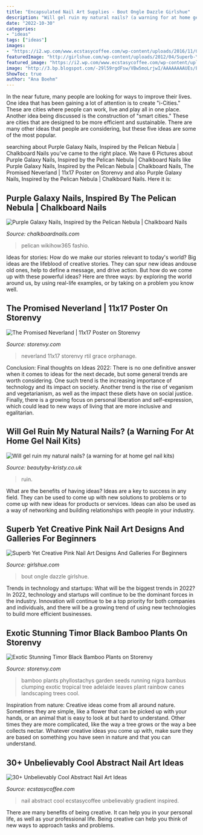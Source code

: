 ```yaml
---
title: "Encapsulated Nail Art Supplies - Bout Ongle Dazzle Girlshue"
description: "Will gel ruin my natural nails? (a warning for at home gel nail kits)"
date: "2022-10-30"
categories:
- "ideas"
tags: ["ideas"]
images:
- "https://i2.wp.com/www.ecstasycoffee.com/wp-content/uploads/2016/11/Gradient-inspired-abstract-nail-art-design..jpg?resize=600%2C1130&amp;ssl=1"
featuredImage: "http://girlshue.com/wp-content/uploads/2012/04/Superb-Yet-Creative-Pink-Nail-Art-Designs-And-Galleries-For-Beginners-9.jpg"
featured_image: "https://i2.wp.com/www.ecstasycoffee.com/wp-content/uploads/2016/11/Gradient-inspired-abstract-nail-art-design..jpg?resize=600%2C1130&amp;ssl=1"
image: "http://3.bp.blogspot.com/-29l59rgdFsw/VBw5moLrjwI/AAAAAAAAUEs/EejLFCMzvfY/s1600/pelican-nebula-galaxy-nail-art-2.jpg"
ShowToc: true
author: "Ana Boehm"
---
```



In the near future, many people are looking for ways to improve their lives. One idea that has been gaining a lot of attention is to create "i-Cities." These are cities where people can work, live and play all in one place. Another idea being discussed is the construction of "smart cities." These are cities that are designed to be more efficient and sustainable. There are many other ideas that people are considering, but these five ideas are some of the most popular.

	

		
searching about Purple Galaxy Nails, Inspired by the Pelican Nebula | Chalkboard Nails you've came to the right place. We have 6 Pictures about Purple Galaxy Nails, Inspired by the Pelican Nebula | Chalkboard Nails like Purple Galaxy Nails, Inspired by the Pelican Nebula | Chalkboard Nails, The Promised Neverland | 11x17 Poster on Storenvy and also Purple Galaxy Nails, Inspired by the Pelican Nebula | Chalkboard Nails. Here it is:
		
    
## Purple Galaxy Nails, Inspired By The Pelican Nebula | Chalkboard Nails

<img loading=lazy src="http://3.bp.blogspot.com/-29l59rgdFsw/VBw5moLrjwI/AAAAAAAAUEs/EejLFCMzvfY/s1600/pelican-nebula-galaxy-nail-art-2.jpg" onerror="this.onerror=null;this.src='https://tse3.mm.bing.net/th?id=OIP.wurrbcFGXdFfcIeicdltjQHaFj&amp;pid=15.1';" alt="Purple Galaxy Nails, Inspired by the Pelican Nebula | Chalkboard Nails">

_Source: chalkboardnails.com_

>pelican wikihow365 fashio. 

	

Ideas for stories: How do we make our stories relevant to today's world?
Big ideas are the lifeblood of creative stories. They can spur new ideas andouse old ones, help to define a message, and drive action. But how do we come up with these powerful ideas? Here are three ways: by exploring the world around us, by using real-life examples, or by taking on a problem you know well.

    
## The Promised Neverland | 11x17 Poster On Storenvy

<img loading=lazy src="http://dzasv7x7a867v.cloudfront.net/product_photos/77734357/file_60fd814309_original.png" onerror="this.onerror=null;this.src='https://tse4.mm.bing.net/th?id=OIP.abSh83VeeIrf8mQjfPrI4wHaLM&amp;pid=15.1';" alt="The Promised Neverland | 11x17 Poster on Storenvy">

_Source: storenvy.com_

>neverland 11x17 storenvy rtil grace orphanage. 

	

Conclusion:
Final thoughts on Ideas 2022:
There is no one definitive answer when it comes to ideas for the next decade, but some general trends are worth considering. One such trend is the increasing importance of technology and its impact on society. Another trend is the rise of veganism and vegetarianism, as well as the impact these diets have on social justice. Finally, there is a growing focus on personal liberation and self-expression, which could lead to new ways of living that are more inclusive and egalitarian.

    
## Will Gel Ruin My Natural Nails? (a Warning For At Home Gel Nail Kits)

<img loading=lazy src="https://www.beautyby-kristy.co.uk/uploads/NAT29xHa/2042CD5D-BB5C-487C-852E-135A9F6174BE.jpeg" onerror="this.onerror=null;this.src='https://tse2.mm.bing.net/th?id=OIP.NAT29xHan3L8FhiL-prT9gHaHa&amp;pid=15.1';" alt="Will gel ruin my natural nails? (a warning for at home gel nail kits)">

_Source: beautyby-kristy.co.uk_

>ruin. 

	

What are the benefits of having ideas?
Ideas are a key to success in any field. They can be used to come up with new solutions to problems or to come up with new ideas for products or services. Ideas can also be used as a way of networking and building relationships with people in your industry.

    
## Superb Yet Creative Pink Nail Art Designs And Galleries For Beginners

<img loading=lazy src="http://girlshue.com/wp-content/uploads/2012/04/Superb-Yet-Creative-Pink-Nail-Art-Designs-And-Galleries-For-Beginners-9.jpg" onerror="this.onerror=null;this.src='https://tse1.mm.bing.net/th?id=OIP.-YsCwYdo8djgaCUTQfdYnQHaKS&amp;pid=15.1';" alt="Superb Yet Creative Pink Nail Art Designs And Galleries For Beginners">

_Source: girlshue.com_

>bout ongle dazzle girlshue. 

	

Trends in technology and startups: What will be the biggest trends in 2022?
In 2022, technology and startups will continue to be the dominant forces in the industry. Innovation will continue to be a top priority for both companies and individuals, and there will be a growing trend of using new technologies to build more efficient businesses.

    
## Exotic Stunning Timor Black Bamboo Plants On Storenvy

<img loading=lazy src="https://dlp2gfjvaz867.cloudfront.net/product_photos/42518898/00c0c_4T38AbzY18y_600x450_original.jpg" onerror="this.onerror=null;this.src='https://tse1.mm.bing.net/th?id=OIP.pDFs8VgAs3gSbMKMBShO4AAAAA&amp;pid=15.1';" alt="Exotic Stunning Timor Black Bamboo Plants on Storenvy">

_Source: storenvy.com_

>bamboo plants phyllostachys garden seeds running nigra bambus clumping exotic tropical tree adelaide leaves plant rainbow canes landscaping trees cool. 

	

Inspiration from nature:
Creative ideas come from all around nature. Sometimes they are simple, like a flower that can be picked up with your hands, or an animal that is easy to look at but hard to understand. Other times they are more complicated, like the way a tree grows or the way a bee collects nectar. Whatever creative ideas you come up with, make sure they are based on something you have seen in nature and that you can understand.

    
## 30+ Unbelievably Cool Abstract Nail Art Ideas

<img loading=lazy src="https://i2.wp.com/www.ecstasycoffee.com/wp-content/uploads/2016/11/Gradient-inspired-abstract-nail-art-design..jpg?resize=600%2C1130&amp;ssl=1" onerror="this.onerror=null;this.src='https://tse3.mm.bing.net/th?id=OIP.DEkF5cHp09spg1q7RqhL5QHaN8&amp;pid=15.1';" alt="30+ Unbelievably Cool Abstract Nail Art Ideas">

_Source: ecstasycoffee.com_

>nail abstract cool ecstasycoffee unbelievably gradient inspired. 

	

There are many benefits of being creative. It can help you in your personal life, as well as your professional life. Being creative can help you think of new ways to approach tasks and problems.

